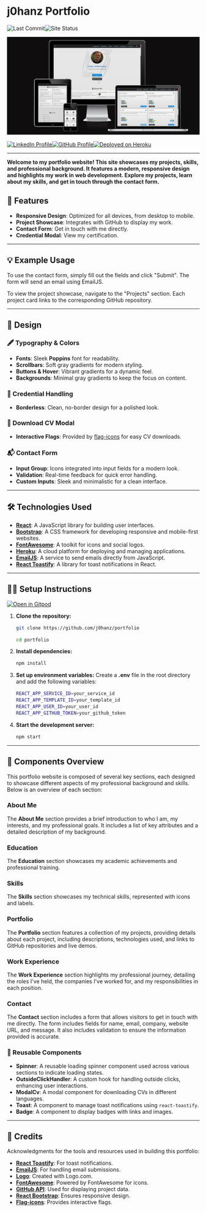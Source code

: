 # j0hanz Portfolio

![Last Commit](https://img.shields.io/github/last-commit/j0hanz/j0hanz-portfolio?label=Updated&style=for-the-badge)![Site Status](https://img.shields.io/uptimerobot/status/m797912858-9dcdcff1e2f2fd603bd28fc0?label=Status&style=for-the-badge)

![Am I Responsive](docs/amiBg.png)

[![LinkedIn Profile](https://img.shields.io/badge/LinkedIn-2a2a2a?style=for-the-badge&logo=linkedin&logoColor=0077b5)](https://www.linkedin.com/in/linus-johansson-software-dev/)[![GitHub Profile](https://img.shields.io/badge/GitHub-2a2a2a?style=for-the-badge&logo=github)](https://github.com/j0hanz)[![Deployed on Heroku](https://img.shields.io/badge/Live-2a2a2a?style=for-the-badge&logo=heroku&logoColor=79589f)](https://linus-johansson-cv-d308be9b73e1.herokuapp.com/)

---

**Welcome to my portfolio website! This site showcases my projects, skills, and professional background. It features a modern, responsive design and highlights my work in web development. Explore my projects, learn about my skills, and get in touch through the contact form.**

## 🚀 Features

- **Responsive Design**: Optimized for all devices, from desktop to mobile.
- **Project Showcase**: Integrates with GitHub to display my work.
- **Contact Form**: Get in touch with me directly.
- **Credential Modal**: View my certification.

---

## 💡 Example Usage

To use the contact form, simply fill out the fields and click "Submit". The form will send an email using EmailJS.

To view the project showcase, navigate to the "Projects" section. Each project card links to the corresponding GitHub repository.

---

## 🎨 Design

### 🖋️ Typography & Colors

- **Fonts**: Sleek **Poppins** font for readability.
- **Scrollbars**: Soft gray gradients for modern styling.
- **Buttons & Hover**: Vibrant gradients for a dynamic feel.
- **Backgrounds**: Minimal gray gradients to keep the focus on content.

### 🏅 Credential Handling

- **Borderless**: Clean, no-border design for a polished look.

### 📄 Download CV Modal

- **Interactive Flags**: Provided by [flag-icons](https://github.com/lipis/flag-icons) for easy CV downloads.

### 📬 Contact Form

- **Input Group**: Icons integrated into input fields for a modern look.
- **Validation**: Real-time feedback for quick error handling.
- **Custom Inputs**: Sleek and minimalistic for a clean interface.

---

## 🛠️ Technologies Used

- **[React](https://reactjs.org/)**: A JavaScript library for building user interfaces.
- **[Bootstrap](https://getbootstrap.com/)**: A CSS framework for developing responsive and mobile-first websites.
- **[FontAwesome](https://fontawesome.com/)**: A toolkit for icons and social logos.
- **[Heroku](https://www.heroku.com/)**: A cloud platform for deploying and managing applications.
- **[EmailJS](https://www.emailjs.com/)**: A service to send emails directly from JavaScript.
- **[React Toastify](https://fkhadra.github.io/react-toastify/)**: A library for toast notifications in React.

---

## 🧑‍💻 Setup Instructions

[![Open in Gitpod](https://gitpod.io/button/open-in-gitpod.svg)](https://gitpod.io/#https://github.com/j0hanz/portfolio)

1. **Clone the repository:**

   ```bash
   git clone https://github.com/j0hanz/portfolio
   ```

   ```bash
   cd portfolio
   ```

2. **Install dependencies:**

    ```bash
   npm install
    ```

3. **Set up environment variables:**
   Create a **.env** file in the root directory and add the following variables:

   ```bash
   REACT_APP_SERVICE_ID=your_service_id
   REACT_APP_TEMPLATE_ID=your_template_id
   REACT_APP_USER_ID=your_user_id
   REACT_APP_GITHUB_TOKEN=your_github_token
   ```

4. **Start the development server:**

   ```bash
   npm start
   ```

---

## 📂 Components Overview

This portfolio website is composed of several key sections, each designed to showcase different aspects of my professional background and skills. Below is an overview of each section:

### About Me

The **About Me** section provides a brief introduction to who I am, my interests, and my professional goals. It includes a list of key attributes and a detailed description of my background.

### Education

The **Education** section showcases my academic achievements and professional training.

### Skills

The **Skills** section showcases my technical skills, represented with icons and labels.

### Portfolio

The **Portfolio** section features a collection of my projects, providing details about each project, including descriptions, technologies used, and links to GitHub repositories and live demos.

### Work Experience

The **Work Experience** section highlights my professional journey, detailing the roles I've held, the companies I've worked for, and my responsibilities in each position.

### Contact

The **Contact** section includes a form that allows visitors to get in touch with me directly. The form includes fields for name, email, company, website URL, and message. It also includes validation to ensure the information provided is accurate.

### 🔄 Reusable Components

- **Spinner**: A reusable loading spinner component used across various sections to indicate loading states.
- **OutsideClickHandler**: A custom hook for handling outside clicks, enhancing user interactions.
- **ModalCv**: A modal component for downloading CVs in different languages.
- **Toast**: A component to manage toast notifications using `react-toastify`.
- **Badge**: A component to display badges with links and images.

---

## 🙏 Credits

Acknowledgments for the tools and resources used in building this portfolio:

- **[React Toastify](https://fkhadra.github.io/react-toastify/)**: For toast notifications.
- **[EmailJS](https://www.emailjs.com/)**: For handling email submissions.
- **[Logo](https://logo.com/)**: Created with Logo.com.
- **[FontAwesome](https://fontawesome.com/)**: Powered by FontAwesome for icons.
- **[GitHub API](https://docs.github.com/en/rest)**: Used for displaying project data.
- **[React Bootstrap](https://react-bootstrap.netlify.app/)**: Ensures responsive design.
- **[Flag-icons](https://github.com/lipis/flag-icons)**: Provides interactive flags.
